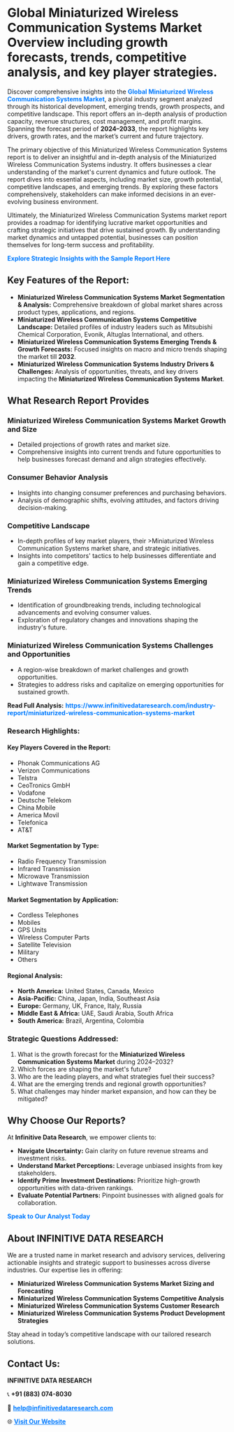 <h1>Global Miniaturized Wireless Communication Systems Market Overview including growth forecasts, trends, competitive analysis, and key player strategies.</h1>
<p>
Discover comprehensive insights into the 
<a href="https://www.infinitivedataresearch.com/industry-report/miniaturized-wireless-communication-systems-market" rel="dofollow" style="color: #007BFF; text-decoration: none;"><strong>Global Miniaturized Wireless Communication Systems Market</strong></a>, a pivotal industry segment analyzed through its historical development, emerging trends, growth prospects, and competitive landscape. This report offers an in-depth analysis of production capacity, revenue structures, cost management, and profit margins. Spanning the forecast period of <strong>2024–2033</strong>, the report highlights key drivers, growth rates, and the market’s current and future trajectory.
</p>
<p>
The primary objective of this Miniaturized Wireless Communication Systems report is to deliver an insightful and in-depth analysis of the Miniaturized Wireless Communication Systems industry. It offers businesses a clear understanding of the market's current dynamics and future outlook. The report dives into essential aspects, including market size, growth potential, competitive landscapes, and emerging trends. By exploring these factors comprehensively, stakeholders can make informed decisions in an ever-evolving business environment.
</p>
<p>
Ultimately, the Miniaturized Wireless Communication Systems market report provides a roadmap for identifying lucrative market opportunities and crafting strategic initiatives that drive sustained growth. By understanding market dynamics and untapped potential, businesses can position themselves for long-term success and profitability.
</p>
<p>
<a href="https://www.infinitivedataresearch.com/request-sample/reportId=106533" style="color: #007BFF; text-decoration: none;"><strong>Explore Strategic Insights with the Sample Report Here</strong></a>
</p>

<h2>Key Features of the Report:</h2>
<ul>
<li><strong>Miniaturized Wireless Communication Systems Market Segmentation & Analysis:</strong> Comprehensive breakdown of global market shares across product types, applications, and regions.</li>
<li><strong>Miniaturized Wireless Communication Systems Competitive Landscape:</strong> Detailed profiles of industry leaders such as Mitsubishi Chemical Corporation, Evonik, Altuglas International, and others.</li>
<li><strong>Miniaturized Wireless Communication Systems Emerging Trends & Growth Forecasts:</strong> Focused insights on macro and micro trends shaping the market till <strong>2032</strong>.</li>
<li><strong>Miniaturized Wireless Communication Systems Industry Drivers & Challenges:</strong> Analysis of opportunities, threats, and key drivers impacting the <strong>Miniaturized Wireless Communication Systems Market</strong>.</li>
</ul>

<h2>What Research Report Provides</h2>
<h3>Miniaturized Wireless Communication Systems Market Growth and Size</h3>
<ul>
<li>Detailed projections of growth rates and market size.</li>
<li>Comprehensive insights into current trends and future opportunities to help businesses forecast demand and align strategies effectively.</li>
</ul>

<h3>Consumer Behavior Analysis</h3>
<ul>
<li>Insights into changing consumer preferences and purchasing behaviors.</li>
<li>Analysis of demographic shifts, evolving attitudes, and factors driving decision-making.</li>
</ul>

<h3>Competitive Landscape</h3>
<ul>
<li>In-depth profiles of key market players, their >Miniaturized Wireless Communication Systems market share, and strategic initiatives.</li>
<li>Insights into competitors' tactics to help businesses differentiate and gain a competitive edge.</li>
</ul>

<h3>Miniaturized Wireless Communication Systems Emerging Trends</h3>
<ul>
<li>Identification of groundbreaking trends, including technological advancements and evolving consumer values.</li>
<li>Exploration of regulatory changes and innovations shaping the industry's future.</li>
</ul>

<h3>Miniaturized Wireless Communication Systems Challenges and Opportunities</h3>
<ul>
<li>A region-wise breakdown of market challenges and growth opportunities.</li>
<li>Strategies to address risks and capitalize on emerging opportunities for sustained growth.</li>
</ul>
<p><strong>Read Full Analysis:</strong> <a href="https://www.infinitivedataresearch.com/industry-report/miniaturized-wireless-communication-systems-market" rel="dofollow" style="color: #007BFF; text-decoration: none;"><strong>https://www.infinitivedataresearch.com/industry-report/miniaturized-wireless-communication-systems-market</strong></a></p>
<h3>Research Highlights:</h3>
<h4>Key Players Covered in the Report:</h4>
<ul><li>Phonak Communications AG</li><li>Verizon Communications</li><li>Telstra</li><li>CeoTronics GmbH</li><li>Vodafone</li><li>Deutsche Telekom</li><li>China Mobile</li><li>America Movil</li><li>Telefonica</li><li>AT&amp;T</li></ul>
<h4>Market Segmentation by Type:</h4>
<ul><li>Radio Frequency Transmission</li><li>Infrared Transmission</li><li>Microwave Transmission</li><li>Lightwave Transmission</li></ul>
<h4>Market Segmentation by Application:</h4>
<ul><li>Cordless Telephones</li><li>Mobiles</li><li>GPS Units</li><li>Wireless Computer Parts</li><li>Satellite Television</li><li>Military</li><li>Others</li></ul>

<h4>Regional Analysis:</h4>
<ul>
<li><strong>North America:</strong> United States, Canada, Mexico</li>
<li><strong>Asia-Pacific:</strong> China, Japan, India, Southeast Asia</li>
<li><strong>Europe:</strong> Germany, UK, France, Italy, Russia</li>
<li><strong>Middle East & Africa:</strong> UAE, Saudi Arabia, South Africa</li>
<li><strong>South America:</strong> Brazil, Argentina, Colombia</li>
</ul>

<h3>Strategic Questions Addressed:</h3>
<ol>
<li>What is the growth forecast for the <strong>Miniaturized Wireless Communication Systems Market</strong> during 2024–2032?</li>
<li>Which forces are shaping the market's future?</li>
<li>Who are the leading players, and what strategies fuel their success?</li>
<li>What are the emerging trends and regional growth opportunities?</li>
<li>What challenges may hinder market expansion, and how can they be mitigated?</li>
</ol>

<h2>Why Choose Our Reports?</h2>
<p>At <strong>Infinitive Data Research</strong>, we empower clients to:</p>
<ul>
<li><strong>Navigate Uncertainty:</strong> Gain clarity on future revenue streams and investment risks.</li>
<li><strong>Understand Market Perceptions:</strong> Leverage unbiased insights from key stakeholders.</li>
<li><strong>Identify Prime Investment Destinations:</strong> Prioritize high-growth opportunities with data-driven rankings.</li>
<li><strong>Evaluate Potential Partners:</strong> Pinpoint businesses with aligned goals for collaboration.</li>
</ul>
<p><a href="https://www.infinitivedataresearch.com/industry-report/miniaturized-wireless-communication-systems-market" rel="dofollow" style="color: #007BFF; text-decoration: none;"><strong>Speak to Our Analyst Today</strong></a></p>

<h2>About INFINITIVE DATA RESEARCH</h2>
<p>We are a trusted name in market research and advisory services, delivering actionable insights and strategic support to businesses across diverse industries. Our expertise lies in offering:</p>
<ul>
<li><strong>Miniaturized Wireless Communication Systems Market Sizing and Forecasting</strong></li>
<li><strong>Miniaturized Wireless Communication Systems Competitive Analysis</strong></li>
<li><strong>Miniaturized Wireless Communication Systems Customer Research</strong></li>
<li><strong>Miniaturized Wireless Communication Systems Product Development Strategies</strong></li>
</ul>
<p>Stay ahead in today’s competitive landscape with our tailored research solutions.</p>

<h2>Contact Us:</h2>
<p><strong>INFINITIVE DATA RESEARCH</strong></p>
<p>📞 <strong>+91 (883) 074-8030</strong></p>
<p>📧 <strong><a href="mailto:help@infinitivedataresearch.com" style="color: #007BFF;">help@infinitivedataresearch.com</a></strong></p>
<p>🌐 <strong><a href="https://www.infinitivedataresearch.com" rel="dofollow" style="color: #007BFF;">Visit Our Website</a></strong></p>
